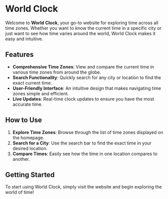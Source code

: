 # World Clock

Welcome to **World Clock**, your go-to website for exploring time across all time zones. Whether you want to know the current time in a specific city or just want to see how time varies around the world, World Clock makes it easy and intuitive.

## Features

- **Comprehensive Time Zones**: View and compare the current time in various time zones from around the globe.
- **Search Functionality**: Quickly search for any city or location to find the exact current time.
- **User-Friendly Interface**: An intuitive design that makes navigating time zones simple and efficient.
- **Live Updates**: Real-time clock updates to ensure you have the most accurate time.

## How to Use

1. **Explore Time Zones**: Browse through the list of time zones displayed on the homepage.
2. **Search for a City**: Use the search bar to find the exact time in your desired location.
3. **Compare Times**: Easily see how the time in one location compares to another.

## Getting Started

To start using World Clock, simply visit the website and begin exploring the world of time!
